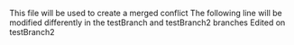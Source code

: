 This file will be used to create a merged conflict
The following line will be modified differently in the testBranch and testBranch2 branches
Edited on testBranch2